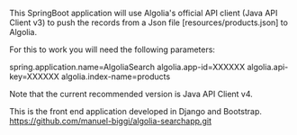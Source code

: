 This SpringBoot application will use Algolia's official API client (Java API Client v3) to push the records from a Json file [resources/products.json] to Algolia.

For this to work you will need the following parameters:

spring.application.name=AlgoliaSearch 
algolia.app-id=XXXXXX 
algolia.api-key=XXXXXX 
algolia.index-name=products

Note that the current recommended version is Java API Client v4.

This is the front end application developed in Django and Bootstrap.
https://github.com/manuel-biggi/algolia-searchapp.git
